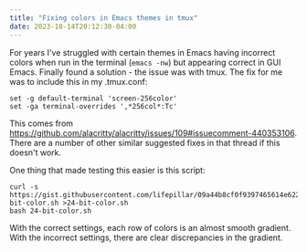 ```yaml
---
title: "Fixing colors in Emacs themes in tmux"
date: 2023-10-14T20:12:30-04:00
---
```


For years I've struggled with certain themes in Emacs having incorrect colors
when run in the terminal (`emacs -nw`) but appearing correct in GUI Emacs.
Finally found a solution - the issue was with tmux. The fix for me was to
include this in my .tmux.conf:

```
set -g default-terminal 'screen-256color'
set -ga terminal-overrides ',*256col*:Tc'
```

This comes from
https://github.com/alacritty/alacritty/issues/109#issuecomment-440353106. There
are a number of other similar suggested fixes in that thread if this doesn't
work.

One thing that made testing this easier is this script:

```
curl -s https://gist.githubusercontent.com/lifepillar/09a44b8cf0f9397465614e622979107f/raw/24-bit-color.sh >24-bit-color.sh
bash 24-bit-color.sh
```

With the correct settings, each row of colors is an almost smooth gradient. With
the incorrect settings, there are clear discrepancies in the gradient.
